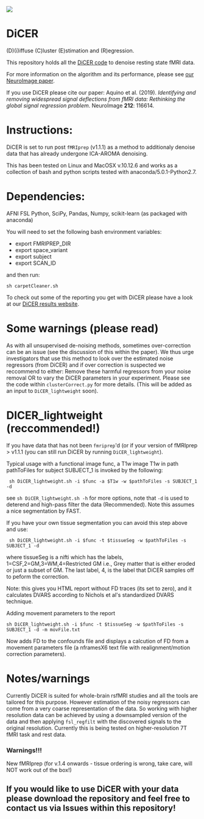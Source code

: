 ![](https://bmhlab.github.io/DiCER_results/DiCERImage.png)

# DiCER
(D)(i)iffuse (C)luster (E)stimation and (R)egression.

This repository holds all the [DiCER code](https://github.com/BMHLab/DiCER) to denoise resting state fMRI data.

For more information on the algorithm and its performance, please see [our NeuroImage paper](https://doi.org/10.1016/j.neuroimage.2020.116614).

If you use DiCER please cite our paper:
Aquino et al. (2019). _Identifying and removing widespread signal deflections from fMRI data: Rethinking the global signal regression problem_. NeuroImage __212__: 116614.

# Instructions:
DiCER is set to run post `fMRIprep` (v1.1.1) as a method to additionaly denoise data that has already undergone ICA-AROMA denoising.

This has been tested on Linux and MacOSX v.10.12.6 and works as a collection of bash and python scripts tested with anaconda/5.0.1-Python2.7.

# Dependencies:
AFNI
FSL
Python, SciPy, Pandas, Numpy, scikit-learn (as packaged with anaconda)

You will need to set the following bash environment variables:
+ export FMRIPREP_DIR
+ export space_variant
+ export subject
+ export SCAN_ID

and then run:

```
sh carpetCleaner.sh
```

To check out some of the reporting you get with DiCER please have a look at our [DiCER results website](https://bmhlab.github.io/DiCER_results/).

# Some warnings (please read)
As with all unsupervised de-noising methods, sometimes over-correction can be an issue (see the discussion of this within the paper).
We thus urge investigators that use this method to look over the estimated noise regressors (from DiCER) and if over correction is suspected we reccommend to either: Remove these harmful regressors from your noise removal OR to vary the DiCER parameters in your experiment.
Please see the code within `clusterCorrect.py` for more details. (This will be added as an input to `DiCER_lightweight` soon).

# DICER_lightweight (reccommended!)
If you have data that has not been `fmriprep`'d (or if your version of fMRIprep > v1.1.1 (you can still run DiCER by running `DiCER_lightweight`).

Typical usage with a functional image func, a T1w image T1w in path pathToFiles for subject SUBJECT_1 is invoked by the following:

`` 
sh DiCER_lightweight.sh -i $func -a $T1w -w $pathToFiles -s SUBJECT_1 -d
``

see `sh DiCER_lightweight.sh -h` for more options, note that `-d` is used to deterend and high-pass filter the data (Recommended).
Note this assumes a nice segmentation by FAST.

If you have your own tissue segmentation you can avoid this step above and use:

`` 
sh DiCER_lightweight.sh -i $func -t $tissueSeg -w $pathToFiles -s SUBJECT_1 -d
``

where tissueSeg is a nifti which has the labels, 1=CSF,2=GM,3=WM,4=Restricted GM i.e., Grey matter that is either eroded or just a subset of GM.
The last label, 4, is the label that DiCER samples off to peform the correction. 

Note: this gives you HTML report without FD traces (its set to zero), and it calculates DVARS according to Nichols et al's standardized DVARS technique. 

Adding movement parameters to the report

``
sh DiCER_lightweight.sh -i $func -t $tissueSeg -w $pathToFiles -s SUBJECT_1 -d -m movFile.txt
``

Now adds FD to the confounds file and displays a calcution of FD from a movement parameters file (a nframesX6 text file with realignment/motion correction parameters).

# Notes/warnings
Currently DiCER is suited for whole-brain rsfMRI studies and all the tools are tailored for this purpose.
However estimation of the noisy regressors can come from a very coarse representation of the data.
So working with higher resolution data can be achieved by using a downsampled version of the data and then applying `fsl_regfilt` with the discovered signals to the original resolution.
Currently this is being tested on higher-resolution 7T fMRI task and rest data. 

### Warnings!!!
New fMRIprep (for v.1.4 onwards - tissue ordering is wrong, take care, will NOT work out of the box!)

## If you would like to use DiCER with your data please download the repository and feel free to contact us via Issues within this repository!



<!-- Google tag (gtag.js) -->
<script async src="https://www.googletagmanager.com/gtag/js?id=G-LJ3T0CC1J5"></script>
<script>
  window.dataLayer = window.dataLayer || [];
  function gtag(){dataLayer.push(arguments);}
  gtag('js', new Date());

  gtag('config', 'G-LJ3T0CC1J5');
</script>
